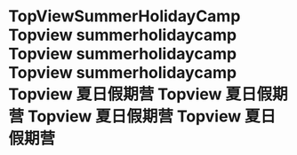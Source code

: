 # TopViewSummerHolidayCamp Topview summerholidaycamp Topview summerholidaycamp Topview summerholidaycamp Topview 夏日假期营 Topview 夏日假期营 Topview 夏日假期营 Topview 夏日假期营
